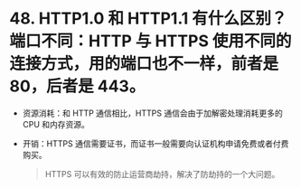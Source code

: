 # 48. HTTP1.0 和 HTTP1.1 有什么区别？端口不同：HTTP 与 HTTPS 使用不同的连接方式，用的端口也不一样，前者是 80，后者是 443。

- 资源消耗：和 HTTP 通信相比，HTTPS 通信会由于加解密处理消耗更多的 CPU 和内存资源。

- 开销：HTTPS 通信需要证书，而证书一般需要向认证机构申请免费或者付费购买。

  > HTTPS 可以有效的防止运营商劫持，解决了防劫持的一个大问题。

